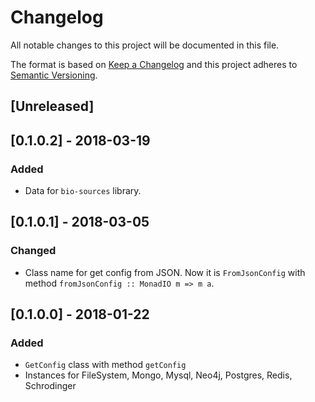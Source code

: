 # Changelog
All notable changes to this project will be documented in this file.

The format is based on [Keep a Changelog](http://keepachangelog.com/en/1.0.0/)
and this project adheres to [Semantic Versioning](http://semver.org/spec/v2.0.0.html).

## [Unreleased]

## [0.1.0.2] - 2018-03-19
### Added
- Data for `bio-sources` library.

## [0.1.0.1] - 2018-03-05
### Changed
- Class name for get config from JSON. Now it is `FromJsonConfig` with method `fromJsonConfig :: MonadIO m => m a`.

## [0.1.0.0] - 2018-01-22
### Added
- `GetConfig` class with method `getConfig`
- Instances for FileSystem, Mongo, Mysql, Neo4j, Postgres, Redis, Schrodinger
